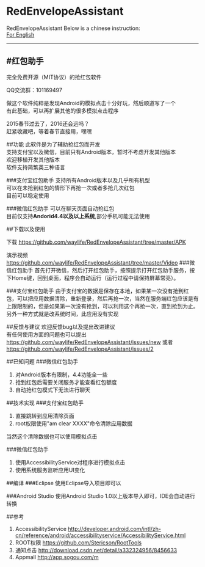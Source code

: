 # RedEnvelopeAssistant
RedEnvelopeAssistant
Below is a chinese instruction:  
[For English](/README_EN.md)

---
#红包助手
---
完全免费开源（MIT协议）的抢红包软件

QQ交流群：101169497

做这个软件纯粹是发现Android的模拟点击十分好玩，然后顺道写了一个  
有此基础，可以再扩展其他的很多模拟点击程序

2015春节过去了，2016还会远吗？  
赶紧收藏吧，等着春节直接用，嘿嘿

##功能
此软件是为了辅助抢红包而开发  
支持支付宝以及微信，目前只有Android版本，暂时不考虑开发其他版本  
欢迎移植开发其他版本  
软件支持简繁英三种语言

###支付宝红包助手
支持所有Android版本以及几乎所有机型  
可以在未抢到红包的情形下再抢一次或者多抢几次红包  
目前可以稳定使用  

###微信红包助手
可以在聊天页面自动抢红包  
目前仅支持**Andorid4.4以及以上系统**,部分手机可能无法使用

##下载以及使用

下载      https://github.com/waylife/RedEnvelopeAssistant/tree/master/APK  

演示视频      https://github.com/waylife/RedEnvelopeAssistant/tree/master/Video
###微信红包助手
首先打开微信，然后打开红包助手，按照提示打开红包助手服务，按下Home键，回到桌面，程序会自动运行（运行过程中请保持屏幕常亮）。


###支付宝红包助手
由于支付宝的数据是保存在本地，如果某一次没有抢到红包，可以把应用数据清除，重新登录，然后再抢一次，当然在服务端红包应该是有上限限制的，但是如果第一次没有抢到，可以利用这个再抢一次，直到抢到为止。  
另外一种方式就是改系统时间，此应用没有实现  

##反馈与建议
欢迎反馈bug以及提出改进建议  
有任何使用方面的问题也可以提出
https://github.com/waylife/RedEnvelopeAssistant/issues/new
或者
https://github.com/waylife/RedEnvelopeAssistant/issues/2  

##已知问题
###微信红包助手
 1. 对Android版本有限制，4.4功能全一些  
 2. 抢到红包后需要关闭服务才能查看红包额度  
 3. 自动抢红包模式下无法进行聊天


##技术实现
###支付宝红包助手
1. 直接跳转到应用清除页面
2. root权限使用"am clear XXXX"命令清除应用数据

当然这个清除数据也可以使用模拟点击  

###微信红包助手
1. 使用AccessibilityService对程序进行模拟点击
2. 使用系统服务监听应用UI变化  

##编译
###Eclipse
使用Eclipse导入项目即可以  

###Android Studio
使用Android Studio 1.0以上版本导入即可，IDE会自动进行转换  



##参考
1. AccessibilityService http://developer.android.com/intl/zh-cn/reference/android/accessibilityservice/AccessibilityService.html
2. ROOT权限 https://github.com/Stericson/RootTools  
3. 通知点击 http://download.csdn.net/detail/a332324956/8456633
4. Appmall http://app.sogou.com/m
